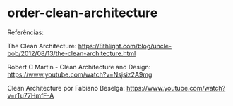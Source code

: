 # order-clean-architecture

Referências:

The Clean Architecture:
https://8thlight.com/blog/uncle-bob/2012/08/13/the-clean-architecture.html

Robert C Martin - Clean Architecture and Design:
https://www.youtube.com/watch?v=Nsjsiz2A9mg

Clean Architecture por Fabiano Beselga:
https://www.youtube.com/watch?v=rTu77HmfF-A
